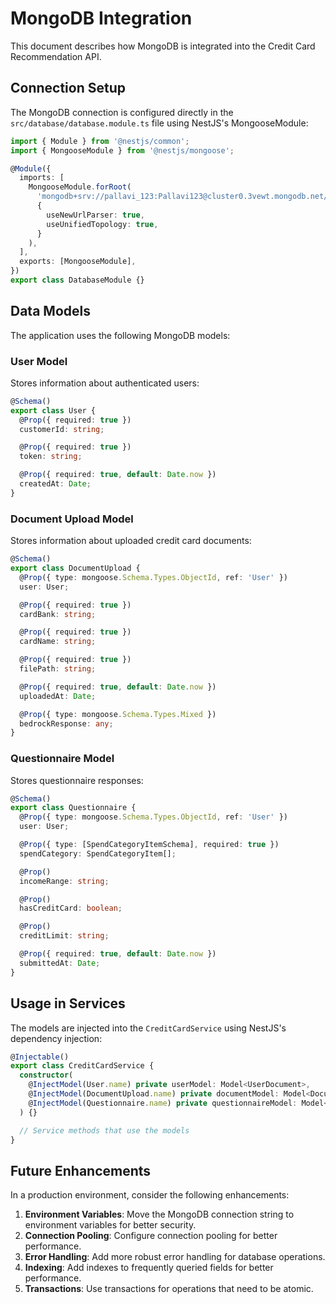 # MongoDB Integration

This document describes how MongoDB is integrated into the Credit Card Recommendation API.

## Connection Setup

The MongoDB connection is configured directly in the `src/database/database.module.ts` file using NestJS's MongooseModule:

```typescript
import { Module } from '@nestjs/common';
import { MongooseModule } from '@nestjs/mongoose';

@Module({
  imports: [
    MongooseModule.forRoot(
      'mongodb+srv://pallavi_123:Pallavi123@cluster0.3vewt.mongodb.net/?retryWrites=true&w=majority&appName=Cluster0',
      {
        useNewUrlParser: true,
        useUnifiedTopology: true,
      }
    ),
  ],
  exports: [MongooseModule],
})
export class DatabaseModule {}
```

## Data Models

The application uses the following MongoDB models:

### User Model

Stores information about authenticated users:

```typescript
@Schema()
export class User {
  @Prop({ required: true })
  customerId: string;

  @Prop({ required: true })
  token: string;

  @Prop({ required: true, default: Date.now })
  createdAt: Date;
}
```

### Document Upload Model

Stores information about uploaded credit card documents:

```typescript
@Schema()
export class DocumentUpload {
  @Prop({ type: mongoose.Schema.Types.ObjectId, ref: 'User' })
  user: User;

  @Prop({ required: true })
  cardBank: string;

  @Prop({ required: true })
  cardName: string;

  @Prop({ required: true })
  filePath: string;

  @Prop({ required: true, default: Date.now })
  uploadedAt: Date;

  @Prop({ type: mongoose.Schema.Types.Mixed })
  bedrockResponse: any;
}
```

### Questionnaire Model

Stores questionnaire responses:

```typescript
@Schema()
export class Questionnaire {
  @Prop({ type: mongoose.Schema.Types.ObjectId, ref: 'User' })
  user: User;

  @Prop({ type: [SpendCategoryItemSchema], required: true })
  spendCategory: SpendCategoryItem[];

  @Prop()
  incomeRange: string;

  @Prop()
  hasCreditCard: boolean;

  @Prop()
  creditLimit: string;

  @Prop({ required: true, default: Date.now })
  submittedAt: Date;
}
```

## Usage in Services

The models are injected into the `CreditCardService` using NestJS's dependency injection:

```typescript
@Injectable()
export class CreditCardService {
  constructor(
    @InjectModel(User.name) private userModel: Model<UserDocument>,
    @InjectModel(DocumentUpload.name) private documentModel: Model<DocumentUploadDocument>,
    @InjectModel(Questionnaire.name) private questionnaireModel: Model<QuestionnaireDocument>
  ) {}

  // Service methods that use the models
}
```

## Future Enhancements

In a production environment, consider the following enhancements:

1. **Environment Variables**: Move the MongoDB connection string to environment variables for better security.
2. **Connection Pooling**: Configure connection pooling for better performance.
3. **Error Handling**: Add more robust error handling for database operations.
4. **Indexing**: Add indexes to frequently queried fields for better performance.
5. **Transactions**: Use transactions for operations that need to be atomic.
